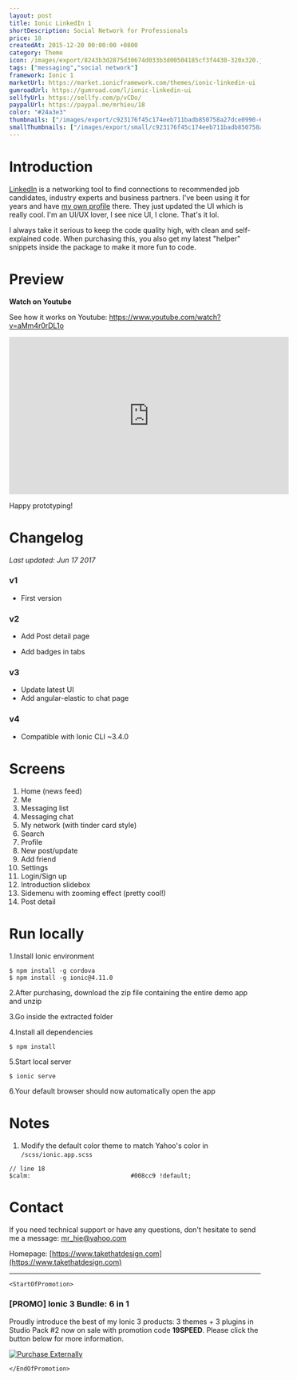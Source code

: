 ```yaml
---
layout: post
title: Ionic LinkedIn 1
shortDescription: Social Network for Professionals 
price: 18
createdAt: 2015-12-20 00:00:00 +0800
category: Theme
icon: /images/export/8243b3d2875d30674d033b3d00504185cf3f4430-320x320.jpg
tags: ["messaging","social network"]
framework: Ionic 1
marketUrl: https://market.ionicframework.com/themes/ionic-linkedin-ui
gumroadUrl: https://gumroad.com/l/ionic-linkedin-ui
sellfyUrl: https://sellfy.com/p/vCDo/
paypalUrl: https://paypal.me/mrhieu/18
color: "#24a3e3"
thumbnails: ["/images/export/c923176f45c174eeb711badb850758a27dce0990-640x1136.jpg","/images/export/571c5c18cc67c1959eebb5619482e2ca9e1ed00e-640x1136.jpg","/images/export/41c8e5c84cc6fb4f534a2cf5c5f4a4c841916b05-640x1136.jpg","/images/export/e1bbc12ab76606767145cb64a3a95902769ab400-640x1136.jpg","/images/export/86af45e3eaae27f5228b2b0fba4ab315771391e5-640x1136.jpg"]
smallThumbnails: ["/images/export/small/c923176f45c174eeb711badb850758a27dce0990-640x1136.jpg","/images/export/small/571c5c18cc67c1959eebb5619482e2ca9e1ed00e-640x1136.jpg","/images/export/small/41c8e5c84cc6fb4f534a2cf5c5f4a4c841916b05-640x1136.jpg"]
---
```


# Introduction

[LinkedIn](https://www.linkedin.com/) is a networking tool to find connections to recommended job candidates, industry experts and business partners. I've been using it for years and have [my own profile](https://linkedin.com/in/hieupv) there. They just updated the UI which is really cool. I'm an UI/UX lover, I see nice UI, I clone. That's it lol.

I always take it serious to keep the code quality high, with clean and self-explained code. When purchasing this, you also get my latest "helper" snippets inside the package to make it more fun to code.

# Preview




**Watch on Youtube**

See how it works on Youtube: https://www.youtube.com/watch?v=aMm4r0rDL1o

<iframe width="560" height="315" src="https://www.youtube.com/embed/aMm4r0rDL1o" frameborder="0" allow="accelerometer; autoplay; encrypted-media; gyroscope; picture-in-picture" allowfullscreen></iframe>


Happy prototyping!


# Changelog

*Last updated: Jun 17 2017*

### v1

* First version

### v2

* Add Post detail page

* Add badges in tabs

### v3

* Update latest UI
* Add angular-elastic to chat page

### v4

* Compatible with Ionic CLI ~3.4.0

# Screens

1. Home (news feed)
2. Me
3. Messaging list
4. Messaging chat
5. My network (with tinder card style)
6. Search
7. Profile
8. New post/update
9. Add friend
10. Settings
11. Login/Sign up
12. Introduction slidebox
13. Sidemenu with zooming effect (pretty cool!)
14. Post detail

# Run locally
1.Install Ionic environment

```
$ npm install -g cordova
$ npm install -g ionic@4.11.0
```

2.After purchasing, download the zip file containing the entire demo app and unzip

3.Go inside the extracted folder

4.Install all dependencies

```
$ npm install
```

5.Start local server
```
$ ionic serve
```

6.Your default browser should now automatically open the app


# Notes

1. Modify the default color theme to match Yahoo's color in `/scss/ionic.app.scss`

```
// line 18
$calm:                            #008cc9 !default;
```

# Contact
If you need technical support or have any questions, don't hesitate to send me a message: [mr_hie@yahoo.com](mailto:mr_hie@yahoo.com)

Homepage: [https://www.takethatdesign.com](https://www.takethatdesign.com)


------------------

`<StartOfPromotion>`
### [PROMO] Ionic 3 Bundle: 6 in 1
Proudly introduce the best of my Ionic 3 products: 3 themes + 3 plugins in Studio Pack #2  now on sale with promotion code **19SPEED**. Please click the button below for more information.

[![Purchase Externally](http://bit.ly/2E4p4z3)](https://gum.co/ionic3-ui-bundle)

`</EndOfPromotion>`